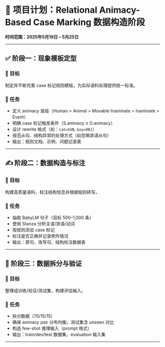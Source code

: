 # 📘 项目计划：Relational Animacy-Based Case Marking 数据构造阶段  
**时间范围：2025年5月19日 – 5月25日**

---

## ✅ 阶段一：现象模板定型

### 🎯 目标  
制定并不断完善 case 标记规则模板，为实际语料处理提供统一标准。

### 🔧 任务  
- 定义 animacy 层级（Human > Animal > Movable Inanimate > Inanimate > Event）
- 明确 case 标记触发条件（S.animacy ≤ O.animacy）
- 设计 rewrite 格式（如：`cat=SUB`, `boy=OBJ`）
- 规范从句、结构异常的处理方式（如忽略宾语从句）
- 输出：规则文档、示例、问题记录表

---

## ✍️ 阶段二：数据构造与标注

### 🎯 目标  
构建高质量语料，标注结构信息并根据规则转写。

### 🔧 任务  
- 抽取 BabyLM 句子（目标 500–1,000 条）
- 使用 Stanza 分析主语/宾语/动词
- 按规则添加 case 标记
- 标注是否正确并记录例外情况
- 输出：原句、改写句、结构标注数据表

---

## 🧪 阶段三：数据拆分与验证

### 🎯 目标  
整理成训练/验证/测试集，构建评估输入。

### 🔧 任务  
- 拆分数据（70/15/15）
- 确保 animacy pair 分布均衡，测试集含 unseen 对比
- 构造 few-shot 推理输入（prompt 格式）
- 输出：train/dev/test 数据集，evaluation 输入集

---
